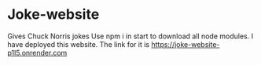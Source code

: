 # Joke-website
Gives Chuck Norris jokes
Use npm i in start to download all node modules.
I have deployed this website. The link for it is https://joke-website-p1l5.onrender.com
